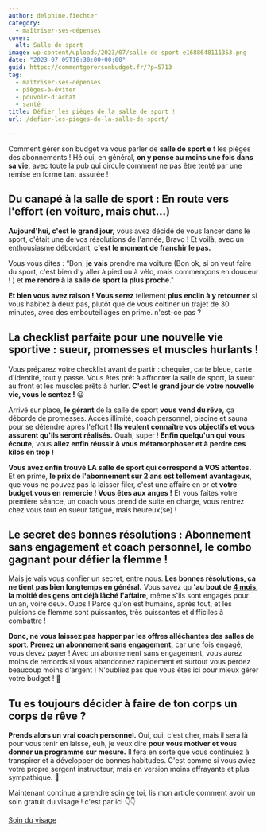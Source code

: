 ```yaml
---
author: delphine.fiechter
category:
  - maîtriser-ses-dépenses
cover:
  alt: Salle de sport
image: wp-content/uploads/2023/07/salle-de-sport-e1688648111353.png
date: "2023-07-09T16:30:00+00:00"
guid: https://commentgerersonbudget.fr/?p=5713
tag:
  - maîtriser-ses-dépenses
  - pièges-à-éviter
  - pouvoir-d'achat
  - santé
title: Défier les pièges de la salle de sport !
url: /defier-les-pieges-de-la-salle-de-sport/

---
```

Comment gérer son budget va vous parler de **salle de sport e** t les pièges des abonnements ! Hé oui, en général, **on y pense au moins une fois dans sa vie,** avec toute la pub qui circule comment ne pas être tenté par une remise en forme tant assurée !

## Du canapé à la salle de sport : En route vers l'effort (en voiture, mais chut...)

**Aujourd'hui, c'est le grand jour,** vous avez décidé de vous lancer dans le sport, c'était une de vos résolutions de l'année, Bravo ! Et voilà, avec un enthousiasme débordant, **c'est le moment de franchir le pas.**

Vous vous dites : “Bon, **je vais** prendre ma voiture (Bon ok, si on veut faire du sport, c'est bien d'y aller à pied ou à vélo, mais commençons en douceur ! ) et **me rendre à la salle de sport la plus proche**."

**Et bien vous avez raison !** **Vous serez** tellement **plus enclin à y retourner** si vous habitez à deux pas, plutôt que de vous coltiner un trajet de 30 minutes, avec des embouteillages en prime. n'est-ce pas ?

## La checklist parfaite pour une nouvelle vie sportive : sueur, promesses et muscles hurlants !

Vous préparez votre checklist avant de partir : chéquier, carte bleue, carte d'identité, tout y passe. Vous êtes prêt à affronter la salle de sport, la sueur au front et les muscles prêts à hurler. **C'est le grand jour de votre nouvelle vie, vous le sentez !** 😀

Arrivé sur place, **le gérant** de la salle de sport **vous vend du rêve,** ça déborde de promesses. Accès illimité, coach personnel, piscine et sauna pour se détendre après l'effort ! **Ils veulent connaître vos objectifs et vous assurent qu'ils seront réalisés.** Ouah, super ! **Enfin quelqu'un qui vous écoute,** vous **allez enfin réussir à vous métamorphoser et à perdre ces kilos en trop !**

**Vous avez enfin trouvé LA salle de sport qui correspond à VOS attentes.** Et en prime, **le prix de l'abonnement sur 2 ans est tellement avantageux,** que vous ne pouvez pas la laisser filer, c'est une affaire en or et **votre budget vous en remercie ! Vous êtes aux anges !** Et vous faites votre première séance, un coach vous prend de suite en charge, vous rentrez chez vous tout en sueur fatigué, mais heureux(se) !

## Le secret des bonnes résolutions : Abonnement sans engagement et coach personnel, le combo gagnant pour défier la flemme !

Mais je vais vous confier un secret, entre nous. **Les bonnes résolutions, ça ne tient pas bien longtemps en général.** Vous savez qu **'au bout de [4 mois](https://www.slate.fr/story/171675/abonnes-absents-salles-sport-business-haut-gamme-ventre-mou-low-cost#google_vignette), la moitié des gens ont déjà lâché l'affaire**, même s'ils sont engagés pour un an, voire deux. Oups ! Parce qu'on est humains, après tout, et les pulsions de flemme sont puissantes, très puissantes et difficiles à combattre !

**Donc, ne vous laissez pas happer par les offres alléchantes des salles de sport**. **Prenez un abonnement sans engagement,** car une fois engagé, vous devez payer ! Avec un abonnement sans engagement, vous aurez moins de remords si vous abandonnez rapidement et surtout vous perdez beaucoup moins d'argent ! N'oubliez pas que vous êtes ici pour mieux gérer votre budget ! 🤔

## Tu es toujours décider à faire de ton corps un corps de rêve ?

**Prends alors un vrai coach personnel.** Oui, oui, c'est cher, mais il sera là pour vous tenir en laisse, euh, je veux dire **pour vous motiver et vous donner un programme sur mesure.** Il fera en sorte que vous continuiez à transpirer et à développer de bonnes habitudes. C'est comme si vous aviez votre propre sergent instructeur, mais en version moins effrayante et plus sympathique. 🤣

Maintenant continue à prendre soin de toi, lis mon article comment avoir un soin gratuit du visage ! c'est par ici 👇👇

[Soin du visage](https://commentgerersonbudget.fr/le-miroir-malefique-et-le-secret-beaute-gratuit-une-transformation-epique/)
